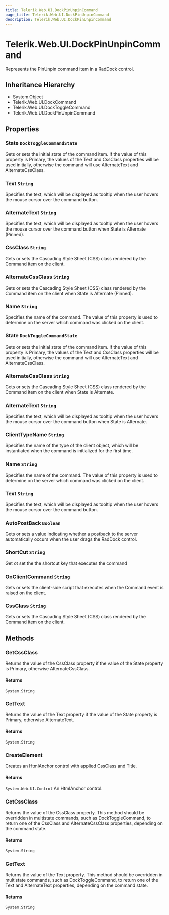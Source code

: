 ```yaml
---
title: Telerik.Web.UI.DockPinUnpinCommand
page_title: Telerik.Web.UI.DockPinUnpinCommand
description: Telerik.Web.UI.DockPinUnpinCommand
---
```


# Telerik.Web.UI.DockPinUnpinCommand

Represents the PinUnpin command item in a RadDock control.

## Inheritance Hierarchy

* System.Object
* Telerik.Web.UI.DockCommand
* Telerik.Web.UI.DockToggleCommand
* Telerik.Web.UI.DockPinUnpinCommand

## Properties

###  State `DockToggleCommandState`

Gets or sets the initial state of the command item. If the value of this property
            is Primary, the values of the Text and CssClass properties will be used initially,
            otherwise the command will use AlternateText and AlternateCssClass.

###  Text `String`

Specifies the text, which will be displayed as tooltip when the user
            hovers the mouse cursor over the command button.

###  AlternateText `String`

Specifies the text, which will be displayed as tooltip when the user
            hovers the mouse cursor over the command button when State is Alternate (Pinned).

###  CssClass `String`

Gets or sets the Cascading Style Sheet (CSS) class rendered by the Command item
            on the client.

###  AlternateCssClass `String`

Gets or sets the Cascading Style Sheet (CSS) class rendered by the Command item
            on the client when State is Alternate (Pinned).

###  Name `String`

Specifies the name of the command. The value of this property is used 
            to determine on the server which command was clicked on the client.

###  State `DockToggleCommandState`

Gets or sets the initial state of the command item. If the value of this property
            is Primary, the values of the Text and CssClass properties will be used initially,
            otherwise the command will use AlternateText and AlternateCssClass.

###  AlternateCssClass `String`

Gets or sets the Cascading Style Sheet (CSS) class rendered by the Command item
            on the client when State is Alternate.

###  AlternateText `String`

Specifies the text, which will be displayed as tooltip when the user
            hovers the mouse cursor over the command button when State is Alternate.

###  ClientTypeName `String`

Specifies the name of the type of the client object, which 
            will be instantiated when the command is initialized for the first time.

###  Name `String`

Specifies the name of the command. The value of this property is used 
            to determine on the server which command was clicked on the client.

###  Text `String`

Specifies the text, which will be displayed as tooltip when the user
            hovers the mouse cursor over the command button.

###  AutoPostBack `Boolean`

Gets or sets a value indicating whether a postback to the server 
            automatically occurs when the user drags the RadDock control.

###  ShortCut `String`

Get ot set the the shortcut key that executes the command

###  OnClientCommand `String`

Gets or sets the client-side script that executes when the Command event is raised
            on the client.

###  CssClass `String`

Gets or sets the Cascading Style Sheet (CSS) class rendered by the Command item
            on the client.

## Methods

###  GetCssClass

Returns the value of the CssClass property if the value of the State 
            property is Primary, otherwise AlternateCssClass.

#### Returns

`System.String` 

###  GetText

Returns the value of the Text property if the value of the State property is
            Primary, otherwise AlternateText.

#### Returns

`System.String` 

###  CreateElement

Creates an HtmlAnchor control with applied CssClass and Title.

#### Returns

`System.Web.UI.Control` An HtmlAnchor control.

###  GetCssClass

Returns the value of the CssClass property. This method should be overridden
            in multistate commands, such as DockToggleCommand, to return one of the 
            CssClass and AlternateCssClass properties, depending on the command state.

#### Returns

`System.String` 

###  GetText

Returns the value of the Text property. This method should be overridden
            in multistate commands, such as DockToggleCommand, to return one of the 
            Text and AlternateText properties, depending on the command state.

#### Returns

`System.String` 

